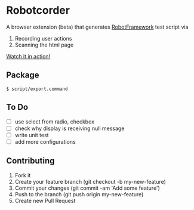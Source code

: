 # Robotcorder


A browser extension (beta) that generates [RobotFramework](http://robotframework.org/) test script via

1. Recording user actions
2. Scanning the html page

[Watch it in action!](https://www.youtube.com/watch?v=epCb4NTYtfY)

## Package
``` $ script/export.command ```

## To Do
- [ ] use select from radio, checkbox
- [ ] check why display is receiving null message
- [ ] write unit test
- [ ] add more configurations

## Contributing
1. Fork it
2. Create your feature branch (git checkout -b my-new-feature)
3. Commit your changes (git commit -am 'Add some feature')
4. Push to the branch (git push origin my-new-feature)
5. Create new Pull Request
